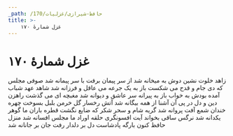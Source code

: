 ```yaml
---
_path: /حافظ-شیرازی/غزلیات/170
title: >-
    غزل شمارهٔ ۱۷۰
---
```

# غزل شمارهٔ ۱۷۰

زاهد خلوت نشین دوش به میخانه شد
از سر پیمان برفت با سر پیمانه شد
صوفی مجلس که دی جام و قدح می شکست
باز به یک جرعه می عاقل و فرزانه شد
شاهد عهد شباب آمده بودش به خواب
باز به پیرانه سر عاشق و دیوانه شد
مغبچه ای می گذشت راهزن دین و دل
در پی آن آشنا از همه بیگانه شد
آتش رخسار گل خرمن بلبل بسوخت
چهره خندان شمع آفت پروانه شد
گریه شام و سحر شکر که ضایع نگشت
قطره باران ما گوهر یکدانه شد
نرگس ساقی بخواند آیت افسونگری
حلقه اوراد ما مجلس افسانه شد
منزل حافظ کنون بارگه پادشاست
دل بر دلدار رفت جان بر جانانه شد
